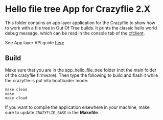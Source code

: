 # Hello file tree App for Crazyflie 2.X

This folder contains an app layer application for the Crazyflie to show how to work with a file tree in Out Of Tree builds.
It prints the classic hello world debug message, which can be read in the console tab of the [cfclient](https://github.com/bitcraze/crazyflie-clients-python).

See App layer API guide [here](https://www.bitcraze.io/documentation/repository/crazyflie-firmware/master/userguides/app_layer/)

## Build

Make sure that you are in the app_hello_file_tree folder (not the main folder of the crazyflie firmware). Then type the following to build and flash it while the crazyflie is put into bootloader mode:

```
make clean
make
make cload
```

If you want to compile the application elsewhere in your machine, make sure to update ```CRAZYFLIE_BASE``` in the **Makefile**.

